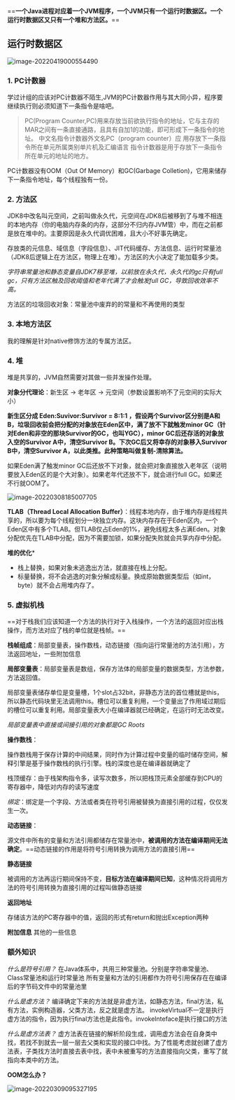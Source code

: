==**一个Java进程对应着一个JVM程序，一个JVM只有一个运行时数据区。一个运行时数据区又只有一个堆和方法区。**==

## 运行时数据区

![image-20220419000554490](E:\学习笔记\typora\img\image-20220419000554490.png)

### 1.  PC计数器
学过计组的应该对PC计数器不陌生,JVM的PC计数器作用与其大同小异，程序要继续执行则必须知道下一条指令是啥吧。
> PC(Program Counter,PC)用来存放当前欲执行指令的地址，它与主存的MAR之间有一条直接通路，且具有自加1的功能，即可形成下一条指令的地址。
> 中文名指令计数器外文名PC（program counter）应    用存放下一条指令所在单元所属类别单片机及汇编语言
> 指令计数器是用于存放下一条指令所在单元的地址的地方。

PC计数器没有OOM（Out Of Memory）和GC(Garbage Colletion)，它用来储存下一条指令地址，每个线程独有一份。

### 2.  方法区
JDK8中改名叫元空间，之前叫做永久代，元空间在JDK8后被移到了与堆不相连的本地内存（你的电脑内存条的内存，这部分不归内存JVM管）中，而在之前都是放在堆中的。主要原因是永久代调优困难，且大小不好事先确定。

存放类的元信息、域信息（字段信息）、JIT代码缓存、方法信息、运行时常量池（JDK8后逻辑上在方法区，物理上在堆）。方法区的大小决定了能加载多少类。

*字符串常量池和静态变量自JDK7移至堆，以前放在永久代，永久代的gc只有full gc，只有方法区触及回收阈值和老年代满了才会触发full GC，导致回收效率不高。*

方法区的垃圾回收对象：常量池中废弃的的常量和不再使用的类型

### 3.  本地方法区
我的理解是针对native修饰方法的专属方法区。

### 4.  堆
堆是共享的，JVM自然需要对其做一些并发操作处理。

**对象分代理论**：新生区 -> 老年区 -> 元空间（参数设置影响不了元空间的实际大小）

**新生区分成 Eden:Suvivor:Survivor = 8:1:1 ，假设两个Survivor区分别是A和B，垃圾回收前会把分配的对象放在Eden区中，满了放不下就触发minor GC（针对Eden和非空的那块Survivor的GC，也叫YGC），minor GC后还存活的对象放入空的Survivor A中，清空Survivor B。下次GC后又将幸存的对象移入Survivor B中，清空Survivor A，以此类推。此种策略叫做复制-清除算法。**

如果Eden满了触发minor GC后还放不下对象，就会把对象直接放入老年区（说明要放入Eden区的是个大对象）。如果老年代还放不下，就会进行full GC。如果还不行就OOM了。

![image-20220308185007705](E:\学习笔记\typora\img\image-20220308185007705.png)

**TLAB（Thread Local Allocation Buffer）**：线程本地内存，由于堆内存是线程共享的，所以要为每个线程划分一块独立内存。这块内存存在于Eden区内，一个Eden区中有多个TLAB。但TLAB仅占Eden的1%，避免线程太多占满Eden。对象分配优先在TLAB中分配，因为不需要加锁，如果分配失败就会共享内存中分配。

**堆的优化***

- 栈上替换，如果对象未逃逸出方法，就直接在栈上分配。
- 标量替换，将不会逃逸的对象分解成标量。换成原始数据类型后（如int，byte）就不会占用堆内存了。

 ### 5. 虚拟机栈
 ==对于栈我们应该知道一个方法的执行对于入栈操作，一个方法的返回对应出栈操作，而方法对应了栈的单位就是栈帧。==

**栈帧组成**：局部变量表，操作数栈，动态链接（指向运行常量池的方法引用），方法返回地址，一些附加信息

**局部变量表**：局部变量表是数组，保存方法体的局部变量的数据类型，方法参数，方法返回值。

局部变量表储存单位是变量槽，1个slot占32bit，非静态方法的首位槽就是this，所以静态代码块里无法调用this。槽位可以重复利用，一个变量出了作用域过期后的槽位可以重复利用。局部变量表大小在编译器就已经确定，在运行时无法改变。

*局部变量表中直接或间接引用的对象都是GC Roots*

**操作数栈**：

操作数栈用于保存计算的中间结果，同时作为计算过程中变量的临时储存空间，解释引擎是基于操作数栈的执行引擎。栈的深度也是在编译器就确定了

栈顶缓存：由于栈架构指令多，读写次数多，所以把栈顶元素全部缓存到CPU的寄存器中，降低对内存的读写速度

*绑定*：绑定是一个字段、方法或者类在符号引用被替换为直接引用的过程，仅仅发生一次。

**动态链接**：

源文件中所有的变量和方法引用都储存在常量池中，**被调用的方法在编译期间无法确定**。==动态链接的作用是将符号引用转换为调用方法的直接引用==

**静态链接**

被调用的方法再运行期间保持不变，**目标方法在编译期间已知**，这种情况将调用方法的符号引用转换为直接引用的过程叫做静态链接

**返回地址**

存储该方法的PC寄存器中的值，返回的形式有return和抛出Exception两种

**附加信息**
其他的一些信息

### 额外知识

*什么是符号引用？*
在Java体系中，共用三种常量池。分别是字符串常量池、Class常量池和运行时常量池
所有变量和方法的引用都作为符号引用保存在在编译后的字节码文件中的常量池里

*什么是虚方法？*
编译确定下来的方法就是非虚方法，如静态方法，final方法，私有方法，实例构造器，父类方法，反之就是虚方法。
invokeVirtual不一定是执行虚方法的指令，因为执行final方法也是此指令。invokeInteface是执行接口的方法

*什么是虚方法表？*
虚方法表在链接的解析阶段生成，调用虚方法会在自身类中找，若找不到就去一层一层去父类和实现的接口中找。为了性能考虑就创建了虚方法表，子类找方法时直接去表中找，表中未被重写的方法直接指向父类，重写了就指向本类中的方法。

**OOM怎么办？**

![image-20220309095327195](E:\学习笔记\typora\img\image-20220309095327195.png)



